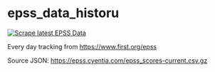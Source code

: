 # epss_data_historu

[![Scrape latest EPSS Data](https://github.com/lodestonesecurity/epss_data_history/actions/workflows/scrape.yml/badge.svg)](https://github.com/lodestonesecurity/epss_data_history/actions/workflows/scrape.yml)

Every day tracking from https://www.first.org/epss

Source JSON: https://epss.cyentia.com/epss_scores-current.csv.gz

